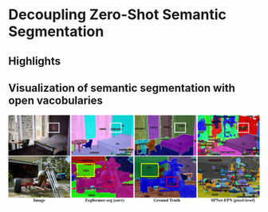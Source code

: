 
# Decoupling Zero-Shot Semantic Segmentation
## Highlights
[comment]: <> (## Introduction)

[comment]: <> (![fig1]&#40;figures/fig1.png&#41;)
## Visualization of semantic segmentation with open vacobularies
![visualization](figures/adeinferenceCOCO.png)
